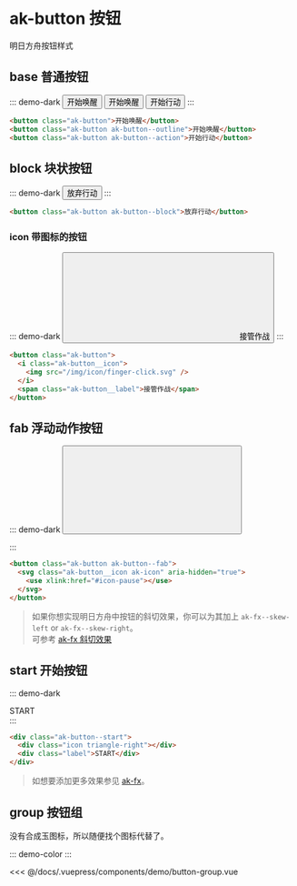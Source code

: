 # ak-button 按钮

明日方舟按钮样式

## base 普通按钮

::: demo-dark
<button class="ak-button ak-font-serif">开始唤醒</button>
<button class="ak-button ak-button--outline">开始唤醒</button>
<button class="ak-button ak-button--action">开始行动</button>
:::

```html
<button class="ak-button">开始唤醒</button>
<button class="ak-button ak-button--outline">开始唤醒</button>
<button class="ak-button ak-button--action">开始行动</button>
```

## block 块状按钮

::: demo-dark
<button class="ak-button ak-button--block">放弃行动</button>
:::

```html
<button class="ak-button ak-button--block">放弃行动</button>
```

### icon 带图标的按钮

::: demo-dark
<button class="ak-button">
<svg class="ak-button__icon" aria-hidden="true">
<use xlink:href="#icon-finger-click"></use>
</svg>
<span class="ak-button__label">接管作战</span>
</button>
:::

```html
<button class="ak-button">
  <i class="ak-button__icon">
    <img src="/img/icon/finger-click.svg" />
  </i>
  <span class="ak-button__label">接管作战</span>
</button>
```

## fab 浮动动作按钮

::: demo-dark
<button class="ak-button ak-button--fab">
<svg class="ak-button__icon ak-icon" aria-hidden="true">
<use xlink:href="#icon-pause"></use>
</svg>
</button>

:::

```html
<button class="ak-button ak-button--fab">
  <svg class="ak-button__icon ak-icon" aria-hidden="true">
    <use xlink:href="#icon-pause"></use>
  </svg>
</button>
```

> 如果你想实现明日方舟中按钮的斜切效果，你可以为其加上 `ak-fx--skew-left` or `ak-fx--skew-right`。  
> 可参考 [ak-fx 斜切效果](/components/ak-fx.html#skew-倾斜效果)

## start 开始按钮

::: demo-dark

<div class="ak-button--start">
  <div class="icon triangle-right"></div>
  <div class="label">START</div>
</div>
:::

```html
<div class="ak-button--start">
  <div class="icon triangle-right"></div>
  <div class="label">START</div>
</div>
```

> 如想要添加更多效果参见 [ak-fx](/components/ak-fx)。

## group 按钮组

没有合成玉图标，所以随便找个图标代替了。

::: demo-color
<demo-button-group></demo-button-group>
:::

<<< @/docs/.vuepress/components/demo/button-group.vue
